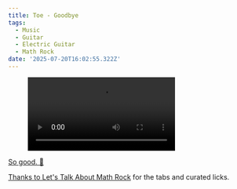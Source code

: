 ```yaml
---
title: Toe - Goodbye
tags:
  - Music
  - Guitar
  - Electric Guitar
  - Math Rock
date: '2025-07-20T16:02:55.322Z'
---
```


<figure className="reset">
  <video
    autobuffer
    loop
    type="video/mp4"
    playsInline
    controls
    className="full-width"
  >
    <source
      src="https://res.cloudinary.com/cpadilla/video/upload/v1753049136/chrisdpadilla/blog/video/ToeGoodbyeLoudCompressed_sium18.mov"
      type="video/mp4"
    />
  </video>
</figure>

[So good. 🤘](https://youtu.be/97omRE2flPU?si=6cSYwIz5_6ZRpog7)

[Thanks to Let's Talk About Math Rock](https://www.youtube.com/watch?app=desktop&v=oRQfvEXj_gc&ab_channel=Let%27sTalkAboutMathRock) for the tabs and curated licks.
